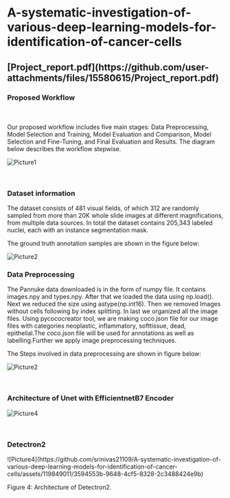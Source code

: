 # A-systematic-investigation-of-various-deep-learning-models-for-identification-of-cancer-cells


<H2>[Project_report.pdf](https://github.com/user-attachments/files/15580615/Project_report.pdf)</H2>


<H3>Proposed Workflow</H3> 
<BR></BR>
Our proposed workflow includes five main stages: Data Preprocessing, Model Selection and Training, Model Evaluation and Comparison, Model Selection and Fine-Tuning, and Final Evaluation and Results. The diagram below describes the workflow stepwise.

![Picture1](https://github.com/srinivas21109/A-systematic-investigation-of-various-deep-learning-models-for-identification-of-cancer-cells/assets/119849011/270770c6-d2c1-4b76-a82a-f1ce1294e8a7)

<br>


<H3>Dataset information</H3>
The dataset consists of 481 visual fields, of which 312 are randomly sampled from more than 20K whole slide images at different magnifications, from multiple data sources. In total the dataset contains 205,343 labeled nuclei, each with an instance segmentation mask.

The ground truth annotation samples are shown in the figure below:

![Picture2](https://github.com/srinivas21109/A-systematic-investigation-of-various-deep-learning-models-for-identification-of-cancer-cells/assets/119849011/fa713608-3a61-4c63-a6aa-25d659778ea8)

<H3>Data Preprocessing</H3>

The Pannuke data downloaded is in the form of numpy file. It contains images.npy and types.npy. After that we loaded the data using np.load(). Next we reduced the size using astype(np.int16). Then we removed Images without cells following by index splitting. In last we organized all the image files. Using pycococreator tool, we are making coco.json file for our image files with categories neoplastic, inflammatory, softtissue, dead, epithelial.The coco.json file will be used for annotations as well as labelling.Further we apply image preprocessing techniques.

The Steps involved in data preprocessing are shown in figure below:

![Picture2](https://github.com/srinivas21109/A-systematic-investigation-of-various-deep-learning-models-for-identification-of-cancer-cells/assets/119849011/bf44bb08-2743-4af5-afea-48ee6afb426b)

<br>

<H3>Architecture of Unet with EfficientnetB7 Encoder</H3>

![Picture4](https://github.com/srinivas21109/A-systematic-investigation-of-various-deep-learning-models-for-identification-of-cancer-cells/assets/119849011/7324544b-c106-42d3-b705-7af7caf440c0)

<br>

<H3>Detectron2</H3>
![Picture4](https://github.com/srinivas21109/A-systematic-investigation-of-various-deep-learning-models-for-identification-of-cancer-cells/assets/119849011/3594553b-9648-4cf5-8328-2c3488424e9b)
<p align:center> Figure 4: Architecture of Detectron2.</p>


